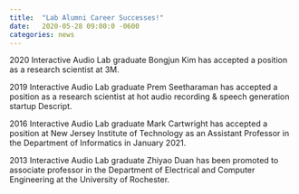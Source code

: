 ```yaml
---
title:  "Lab Alumni Career Successes!"
date:   2020-05-28 09:00:0 -0600
categories: news 
---
```

2020 Interactive Audio Lab graduate Bongjun Kim has accepted a position as a research scientist at 3M.

2019 Interactive Audio Lab graduate Prem Seetharaman has accepted a position as a research scientist at hot audio recording & speech generation startup Descript.

2016 Interactive Audio Lab graduate Mark Cartwright has accepted a position at New Jersey Institute of Technology as an Assistant Professor in the Department of Informatics in January 2021. 

2013 Interactive Audio Lab graduate Zhiyao Duan has been promoted to associate professor in the Department of Electrical and Computer Engineering at the University of Rochester.